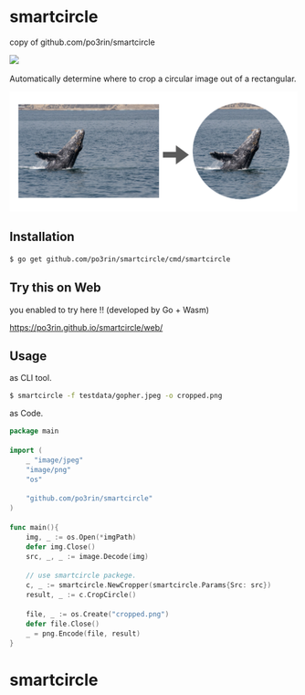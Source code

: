 # smartcircle

copy of github.com/po3rin/smartcircle

<img src="https://img.shields.io/badge/go-v1.11-blue.svg"/>

Automatically determine where to crop a circular image out of a rectangular.

<img src="./src/what.png">

## Installation

```bash
$ go get github.com/po3rin/smartcircle/cmd/smartcircle
```

## Try this on Web

you enabled to try here !! (developed by Go + Wasm)

https://po3rin.github.io/smartcircle/web/

## Usage

as CLI tool.

```bash
$ smartcircle -f testdata/gopher.jpeg -o cropped.png
```

as Code.

```go
package main

import (
    _ "image/jpeg"
    "image/png"
    "os"

    "github.com/po3rin/smartcircle"
)

func main(){
    img, _ := os.Open(*imgPath)
    defer img.Close()
    src, _, _ := image.Decode(img)

    // use smartcircle packege.
    c, _ := smartcircle.NewCropper(smartcircle.Params{Src: src})
    result, _ := c.CropCircle()

    file, _ := os.Create("cropped.png")
    defer file.Close()
    _ = png.Encode(file, result)
}
```
# smartcircle
